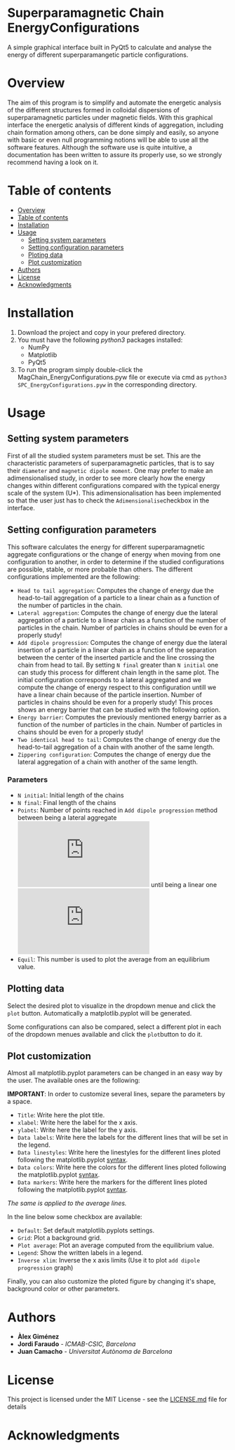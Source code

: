 # Superparamagnetic Chain EnergyConfigurations
A simple graphical interface built in PyQt5 to calculate and analyse the energy of different superparamangetic particle configurations.

# Overview
The aim of this program is to simplify and automate the energetic analysis of the different structures formed in colloidal dispersions of superparamagnetic particles under magnetic fields. With this graphical interface the energetic analysis of different kinds of aggregation, including chain formation among others, can be done simply and easily, so anyone with basic or even null programming notions will be able to use all the software features. Although the software use is quite intuitive, a documentation has been written to assure its properly use, so we strongly recommend having a look on it.

Table of contents
=================

<!--ts-->
   * [Overview](#Overview)
   * [Table of contents](#table-of-contents)
   * [Installation](#installation)
   * [Usage](#usage)
      * [Setting system parameters](#Setting-system-parameters)
      * [Setting configuration parameters](#Setting-configurations-parameters)
      * [Ploting data](#Ploting-data)
      * [Plot customization](#Plot-customization)
   * [Authors](#Authors)
   * [License](#License)
   * [Acknowledgments](#Acknowledgements)
<!--te-->

# Installation
1. Download the project and copy in your prefered directory.
2. You must have the following *python3* packages installed:
   - NumPy
   - Matplotlib
   - PyQt5
3. To run the program simply double-click the MagChain_EnergyConfigurations.pyw file or execute via cmd as `python3 SPC_EnergyConfigurations.pyw` in the corresponding directory.

# Usage

## Setting system parameters 
First of all the studied system parameters must be set. This are the characteristic parameters of superparamagnetic particles, that is to say their `diameter` and `magnetic dipole moment`. One may prefer to make an adimensionalised study, in order to see more clearly how the energy changes within different configurations compared with the typical energy scale of the system (U*). This adimensionalisation has been implemented so that the user just has to check the `Adimensionalise`checkbox in the interface.

## Setting configuration parameters
This software calculates the energy for different superparamagnetic aggregate configurations or the change of energy when moving from one configuration to another, in order to determine if the studied configurations are possible, stable, or more probable than others. The different configurations implemented are the following:

- `Head to tail aggregation`: Computes the change of energy due the  head-to-tail aggregation of a particle to a linear chain as a function of the number of particles in the chain.
- `Lateral aggregation`: Computes the change of energy due the lateral aggregation of a particle to a linear chain as a function of the number of particles in the chain. Number of particles in chains should be even for a properly study!
- `Add dipole progression`: Computes the change of energy due the lateral insertion of a particle in a linear chain as a function of the separation between the center of the inserted particle and the line crossing the chain from head to tail. By setting `N final` greater than `N initial` one can study this process for different chain length in the same plot. The initial configuration corresponds to a lateral aggregated and we compute the change of energy respect to this configuration untill we have a linear chain because of the particle insertion. Number of particles in chains should be even for a properly study! This proces shows an energy barrier that can be studied with the following option.
- `Energy barrier`: Computes the previously mentioned energy barrier as a function of the number of particles in the chain. Number of particles in chains should be even for a properly study!
- `Two identical head to tail`: Computes the change of energy due the head-to-tail aggregation of a chain with another of the same length.
- `Zippering configuration`: Computes the change of energy due the lateral aggregation of a chain with another of the same length.

### Parameters
- `N initial`: Initial length of the chains
- `N final`: Final length of the chains
- `Points`: Number of points reached in `Add dipole progression` method between being a lateral aggregate ![equation](https://latex.codecogs.com/gif.latex?%5Cinline%20h%3Dd%5Cfrac%7B%5Csqrt%7B3%7D%7D%7B2%7D) until being a linear one ![equation](https://latex.codecogs.com/gif.latex?%5Cinline%20h%3D0)
- `Equil`: This number is used to plot the average from an equilibrium value.

## Plotting data
Select the desired plot to visualize in the dropdown menue and click the `plot` button. Automatically a matplotlib.pyplot will be generated.

Some configurations can also be compared, select a different plot in each of the dropdown menues available and click the `plot`button to do it.

## Plot customization
Almost all matplotlib.pyplot parameters can be changed in an easy way by the user. The available ones are the following:

**IMPORTANT**: In order to customize several lines, separe the parameters by a space.

- `Title`: Write here the plot title.
- `xlabel`: Write here the label for the x axis.
- `ylabel`: Write here the label for the y axis.
- `Data labels`: Write here the labels for the different lines that will be set in the legend.
- `Data linestyles`: Write here the linestyles for the different lines ploted following the matplotlib.pyplot [syntax](https://matplotlib.org/gallery/lines_bars_and_markers/line_styles_reference.html).
- `Data colors`: Write here the colors for the different lines ploted following the matplotlib.pyplot [syntax](https://matplotlib.org/2.0.2/examples/color/named_colors.html).
- `Data markers`: Write here the markers for the different lines ploted following the matplotlib.pyplot [syntax](https://matplotlib.org/api/markers_api.html).

*The same is applied to the average lines.*

In the line below some checkbox are available:

- `Default`: Set default matplotlib.pyplots settings.
- `Grid`: Plot a background grid.
- `Plot average`: Plot an average computed from the equilibrium value.
- `Legend`: Show the written labels in a legend.
- `Inverse xlim`: Inverse the x axis limits (Use it to plot `add dipole progression` graph)

Finally, you can also customize the ploted figure by changing it's shape, background color or other parameters.

# Authors
* **Àlex Giménez**
* **Jordi Faraudo** - *ICMAB-CSIC, Barcelona*
* **Juan Camacho** - *Universitat Autònoma de Barcelona*

# License

This project is licensed under the MIT License - see the [LICENSE.md](https://github.com/alexeltsar/SPC_EnergyConfigurations/blob/master/LICENSE) file for details

# Acknowledgments


